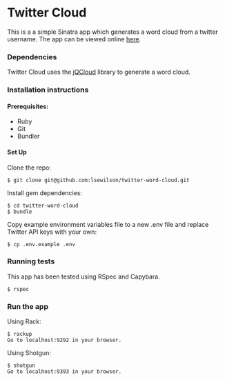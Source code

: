 # Twitter Cloud

This is a a simple Sinatra app which generates a word cloud from a twitter username. The app can be viewed online [here](https://twittercloud.herokuapp.com).

### Dependencies

Twitter Cloud uses the [jQCloud](https://github.com/lucaong/jQCloud) library to generate a word cloud.

### Installation instructions

#### Prerequisites:
- Ruby
- Git
- Bundler

#### Set Up

Clone the repo:
```
$ git clone git@github.com:lsewilson/twitter-word-cloud.git
```
Install gem dependencies:
```
$ cd twitter-word-cloud
$ bundle
```
Copy example environment variables file to a new .env file and replace Twitter API keys with your own:
```
$ cp .env.example .env
```

### Running tests

This app has been tested using RSpec and Capybara.

```
$ rspec
```

### Run the app

Using Rack:

```
$ rackup
Go to localhost:9292 in your browser.
```

Using Shotgun:
```
$ shotgun
Go to localhost:9393 in your browser.
```
